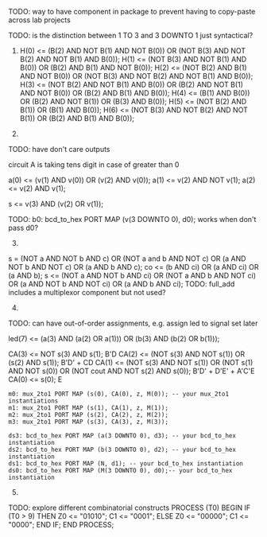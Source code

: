 <!-- SPDX-License-Identifier: zlib-acknowledgement -->
TODO: way to have component in package to prevent having to copy-paste across lab projects

TODO: is the distinction between 1 TO 3 and 3 DOWNTO 1 just syntactical?

1.
    H(0) <= (B(2) AND NOT B(1) AND NOT B(0)) OR (NOT B(3) AND NOT B(2) AND NOT B(1) AND B(0));
    H(1) <= (NOT B(3) AND NOT B(1) AND B(0)) OR (B(2) AND B(1) AND NOT B(0));
    H(2) <= (NOT B(2) AND B(1) AND NOT B(0)) OR (NOT B(3) AND NOT B(2) AND NOT B(1) AND B(0));
    H(3) <= (NOT B(2) AND NOT B(1) AND B(0)) OR (B(2) AND NOT B(1) AND NOT B(0)) OR (B(2) AND B(1) AND B(0));
    H(4) <= (B(1) AND B(0)) OR (B(2) AND NOT B(1)) OR (B(3) AND B(0));
    H(5) <= (NOT B(2) AND B(1)) OR (B(1) AND B(0));
    H(6) <= (NOT B(3) AND NOT B(2) AND NOT B(1)) OR (B(2) AND B(1) AND B(0));

2.
TODO: have don't care outputs

circuit A is taking tens digit in case of greater than 0

a(0) <= (v(1) AND v(0)) OR (v(2) AND v(0));
a(1) <= v(2) AND NOT v(1);
a(2) <= v(2) AND v(1);

s <= v(3) AND (v(2) OR v(1));

TODO: b0: bcd_to_hex PORT MAP (v(3 DOWNTO 0), d0);
works when don't pass d0?

3.
s = (NOT a AND NOT b AND c) OR (NOT a and b AND NOT c) OR (a AND NOT b AND NOT c) OR (a AND b AND c);
co <= (b AND ci) OR (a AND ci) OR (a AND b);
s <= (NOT a AND NOT b AND ci) OR (NOT a AND b AND NOT ci) OR (a AND NOT b AND NOT ci) OR (a AND b AND ci); 
TODO: full_add includes a multiplexor component but not used?

4. 

TODO: can have out-of-order assignments, e.g. assign led to signal set later

led(7) <= (a(3) AND (a(2) OR a(1))) OR (b(3) AND (b(2) OR b(1)));

CA(3) <= NOT s(3) AND s(1); B'D
CA(2) <= (NOT s(3) AND NOT s(1)) OR (s(2) AND s(1));   B'D' + CD
CA(1) <= (NOT s(3) AND NOT s(1)) OR (NOT s(1) AND NOT s(0)) OR (NOT cout AND NOT s(2) AND s(0)); B'D' + D'E' + A'C'E
CA(0) <= s(0); E 

    m0: mux_2to1 PORT MAP (s(0), CA(0), z, M(0)); -- your mux_2to1 instantiations
    m1: mux_2to1 PORT MAP (s(1), CA(1), z, M(1)); 
    m2: mux_2to1 PORT MAP (s(2), CA(2), z, M(2)); 
    m3: mux_2to1 PORT MAP (s(3), CA(3), z, M(3));

    ds3: bcd_to_hex PORT MAP (a(3 DOWNTO 0), d3); -- your bcd_to_hex instantiation
    ds2: bcd_to_hex PORT MAP (b(3 DOWNTO 0), d2); -- your bcd_to_hex instantiation
    ds1: bcd_to_hex PORT MAP (N, d1); -- your bcd_to_hex instantiation
    ds0: bcd_to_hex PORT MAP (M(3 DOWNTO 0), d0);-- your bcd_to_hex instantiation

5.
TODO: explore different combinatorial constructs
   PROCESS (T0)
   BEGIN
     IF (T0 > 9) THEN
       Z0 <= "01010";
       C1 <= "0001";
     ELSE
       Z0 <= "00000";
       C1 <= "0000";
     END IF;
   END PROCESS;
